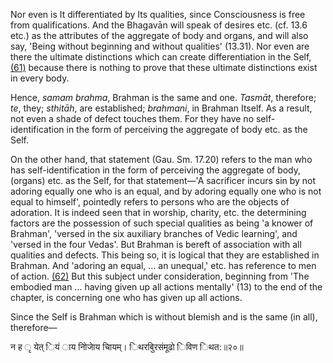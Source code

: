 Nor even is It differentiated by Its qualities, since Consciousness is free from qualifications. And the Bhagavān will speak of desires etc. (cf. 13.6 etc.) as the attributes of the aggregate of body and organs, and will also say, 'Being without beginning and without qualities' (13.31). Nor even are there the ultimate distinctions which can create differentiation in the Self, [\(61\)](#page--1-0) because there is nothing to prove that these ultimate distinctions exist in every body.

Hence, *samam brahma*, Brahman is the same and one. *Tasmāt*, therefore; *te*, they; *sthitāh*, are established; *brahmani*, in Brahman Itself. As a result, not even a shade of defect touches them. For they have no self-identification in the form of perceiving the aggregate of body etc. as the Self.

On the other hand, that statement (Gau. Sm. 17.20) refers to the man who has self-identification in the form of perceiving the aggregate of body, (organs) etc. as the Self, for that statement—'A sacrificer incurs sin by not adoring equally one who is an equal, and by adoring equally one who is not equal to himself', pointedly refers to persons who are the objects of adoration. It is indeed seen that in worship, charity, etc. the determining factors are the possession of such special qualities as being 'a knower of Brahman', 'versed in the six auxiliary branches of Vedic learning', and 'versed in the four Vedas'. But Brahman is bereft of association with all qualities and defects. This being so, it is logical that they are established in Brahman. And 'adoring an equal, … an unequal,' etc. has reference to men of action. [\(62\)](#page--1-1) But this subject under consideration, beginning from 'The embodied man … having given up all actions mentally' (13) to the end of the chapter, is concerning one who has given up all actions.

Since the Self is Brahman which is without blemish and is the same (in all), therefore—

न ह ृ येत् ियं ाय नोिजेाय चाियम्। िथरबुिरसंमूढो िविण िथत:॥२०॥